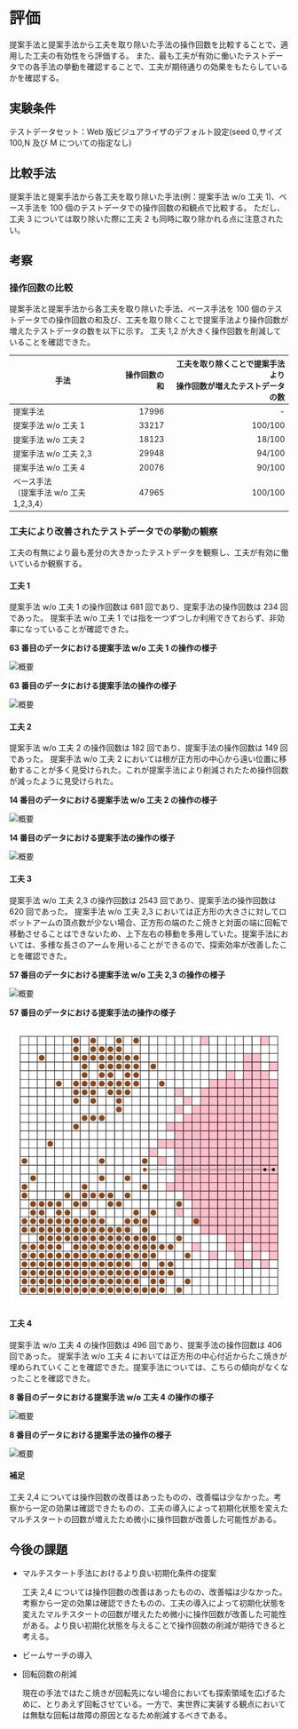 # 評価

提案手法と提案手法から工夫を取り除いた手法の操作回数を比較することで、適用した工夫の有効性をら評価する。
また、最も工夫が有効に働いたテストデータでの各手法の挙動を確認することで、工夫が期待通りの効果をもたらしているかを確認する。

## 実験条件

テストデータセット：Web 版ビジュアライザのデフォルト設定(seed 0,サイズ 100,N 及び M についての指定なし)

## 比較手法

提案手法と提案手法から各工夫を取り除いた手法(例：提案手法 w/o 工夫 1)、ベース手法を 100 個のテストデータでの操作回数の和観点で比較する。
ただし、工夫 3 については取り除いた際に工夫 2 も同時に取り除かれる点に注意されたい。

## 考察

### 操作回数の比較

提案手法と提案手法から各工夫を取り除いた手法、ベース手法を 100 個のテストデータでの操作回数の和及び、工夫を取り除くことで提案手法より操作回数が増えたテストデータの数を以下に示す。
工夫 1,2 が大きく操作回数を削減していることを確認できた。

| 手法                                        | 操作回数の和 | 工夫を取り除くことで提案手法より<br>操作回数が増えたテストデータの数 |
| ------------------------------------------- | -----------: | -------------------------------------------------------------------: |
| 提案手法                                    |        17996 |                                                                    - |
| 提案手法 w/o 工夫 1                         |        33217 |                                                              100/100 |
| 提案手法 w/o 工夫 2                         |        18123 |                                                               18/100 |
| 提案手法 w/o 工夫 2,3                       |        29948 |                                                               94/100 |
| 提案手法 w/o 工夫 4                         |        20076 |                                                               90/100 |
| ベース手法<br>（提案手法 w/o 工夫 1,2,3,4） |        47965 |                                                              100/100 |

### 工夫により改善されたテストデータでの挙動の観察

工夫の有無により最も差分の大きかったテストデータを観察し、工夫が有効に働いているか観察する。

#### 工夫 1

提案手法 w/o 工夫 1 の操作回数は 681 回であり、提案手法の操作回数は 234 回であった。
提案手法 w/o 工夫 1 では指を一つずつしか利用できておらず、非効率になっていることが確認できた。

**63 番目のデータにおける提案手法 w/o 工夫 1 の操作の様子**

![概要](../data/Supplement/method1.gif)

**63 番目のデータにおける提案手法の操作の様子**

![概要](../data/Supplement/method1_without.gif)

#### 工夫 2

提案手法 w/o 工夫 2 の操作回数は 182 回であり、提案手法の操作回数は 149 回であった。
提案手法 w/o 工夫 2 においては根が正方形の中心から遠い位置に移動することが多く見受けられた。これが提案手法により削減されたため操作回数が減ったように見受けられた。

**14 番目のデータにおける提案手法 w/o 工夫 2 の操作の様子**

![概要](../data/Supplement/method2_without.gif)

**14 番目のデータにおける提案手法の操作の様子**

![概要](../data/Supplement/method2.gif)

#### 工夫 3

提案手法 w/o 工夫 2,3 の操作回数は 2543 回であり、提案手法の操作回数は 620 回であった。
提案手法 w/o 工夫 2,3 においては正方形の大きさに対してロボットアームの頂点数が少ない場合、正方形の端のたこ焼きと対面の端に回転で移動させることはできないため、上下左右の移動を多用していた。提案手法においては、多様な長さのアームを用いることができるので、探索効率が改善したことを確認できた。

**57 番目のデータにおける提案手法 w/o 工夫 2,3 の操作の様子**

![概要](../data/Supplement/method3_without.gif)

**57 番目のデータにおける提案手法の操作の様子**

![概要](../data/Supplement/method3.gif)

#### 工夫 4

提案手法 w/o 工夫 4 の操作回数は 496 回であり、提案手法の操作回数は 406 回であった。
提案手法 w/o 工夫 4 においては正方形の中心付近からたこ焼きが埋められていくことを確認できた。提案手法については、こちらの傾向がなくなったことを確認できた。

**8 番目のデータにおける提案手法 w/o 工夫 4 の操作の様子**

![概要](../data/Supplement/method4_without.gif)

**8 番目のデータにおける提案手法の操作の様子**

![概要](../data/Supplement/method4.gif)

#### 補足

工夫 2,4 については操作回数の改善はあったものの、改善幅は少なかった。考察から一定の効果は確認できたものの、工夫の導入によって初期化状態を変えたマルチスタートの回数が増えたため微小に操作回数が改善した可能性がある。

## 今後の課題

- マルチスタート手法におけるより良い初期化条件の提案

  工夫 2,4 については操作回数の改善はあったものの、改善幅は少なかった。考察から一定の効果は確認できたものの、工夫の導入によって初期化状態を変えたマルチスタートの回数が増えたため微小に操作回数が改善した可能性がある。より良い初期化状態を与えることで操作回数の削減が期待できると考える。

- ビームサーチの導入
- 回転回数の削減

  現在の手法ではたこ焼きが回転先にない場合においても探索領域を広げるために、とりあえず回転させている。一方で、実世界に実装する観点においては無駄な回転は故障の原因となるため削減するべきである。
